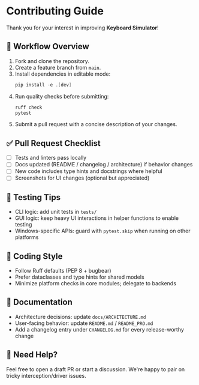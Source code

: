 # Contributing Guide

Thank you for your interest in improving **Keyboard Simulator**!

## 🧭 Workflow Overview

1. Fork and clone the repository.
2. Create a feature branch from `main`.
3. Install dependencies in editable mode:
   ```powershell
   pip install -e .[dev]
   ```
4. Run quality checks before submitting:
   ```powershell
   ruff check
   pytest
   ```
5. Submit a pull request with a concise description of your changes.

## ✅ Pull Request Checklist

- [ ] Tests and linters pass locally
- [ ] Docs updated (README / changelog / architecture) if behavior changes
- [ ] New code includes type hints and docstrings where helpful
- [ ] Screenshots for UI changes (optional but appreciated)

## 🧪 Testing Tips

- CLI logic: add unit tests in `tests/`
- GUI logic: keep heavy UI interactions in helper functions to enable testing
- Windows-specific APIs: guard with `pytest.skip` when running on other platforms

## 📝 Coding Style

- Follow Ruff defaults (PEP 8 + bugbear)
- Prefer dataclasses and type hints for shared models
- Minimize platform checks in core modules; delegate to backends

## 📄 Documentation

- Architecture decisions: update `docs/ARCHITECTURE.md`
- User-facing behavior: update `README.md` / `README_PRO.md`
- Add a changelog entry under `CHANGELOG.md` for every release-worthy change

## 🙏 Need Help?

Feel free to open a draft PR or start a discussion. We're happy to pair on tricky interception/driver issues.
